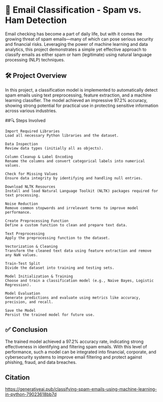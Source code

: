 # 📧 Email Classification - Spam vs. Ham Detection

Email checking has become a part of daily life, but with it comes the growing threat of spam emails—many of which can pose serious security and financial risks. Leveraging the power of machine learning and data analytics, this project demonstrates a simple yet effective approach to classify emails as either spam or ham (legitimate) using natural language processing (NLP) techniques.

## 🛠️ Project Overview

In this project, a classification model is implemented to automatically detect spam emails using text preprocessing, feature extraction, and a machine learning classifier. The model achieved an impressive 97.2% accuracy, showing strong potential for practical use in protecting sensitive information across various industries.

##🔍 Steps Involved

    Import Required Libraries
    Load all necessary Python libraries and the dataset.

    Data Inspection
    Review data types (initially all as objects).

    Column Cleanup & Label Encoding
    Rename the columns and convert categorical labels into numerical values.

    Check for Missing Values
    Ensure data integrity by identifying and handling null entries.

    Download NLTK Resources
    Install and load Natural Language Toolkit (NLTK) packages required for text processing.

    Noise Reduction
    Remove common stopwords and irrelevant terms to improve model performance.

    Create Preprocessing Function
    Define a custom function to clean and prepare text data.

    Text Preprocessing
    Apply the preprocessing function to the dataset.

    Vectorization & Cleaning
    Transform the cleaned text data using feature extraction and remove any NaN values.

    Train-Test Split
    Divide the dataset into training and testing sets.

    Model Initialization & Training
    Choose and train a classification model (e.g., Naive Bayes, Logistic Regression).

    Model Evaluation
    Generate predictions and evaluate using metrics like accuracy, precision, and recall.

    Save the Model
    Persist the trained model for future use.

## ✅ Conclusion

The trained model achieved a 97.2% accuracy rate, indicating strong effectiveness in identifying and filtering spam emails. With this level of performance, such a model can be integrated into financial, corporate, and cybersecurity systems to improve email filtering and protect against phishing, fraud, and data breaches. 

## Citation

https://generativeai.pub/classifying-spam-emails-using-machine-learning-in-python-79023618bb7d
